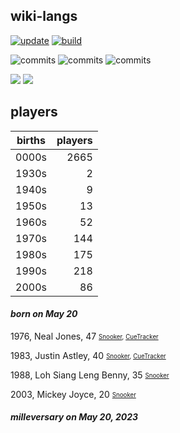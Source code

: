 ## wiki-langs
[![update](https://github.com/dreamerminsk/wiki-langs/actions/workflows/update-tables.yml/badge.svg)](https://github.com/dreamerminsk/wiki-langs/actions/workflows/update-tables.yml)
[![build](https://github.com/dreamerminsk/wiki-langs/actions/workflows/build.yml/badge.svg)](https://github.com/dreamerminsk/wiki-langs/actions/workflows/build.yml)

![commits](https://img.shields.io/github/commit-activity/y/dreamerminsk/wiki-langs)
![commits](https://img.shields.io/github/commit-activity/m/dreamerminsk/wiki-langs)
![commits](https://img.shields.io/github/commit-activity/w/dreamerminsk/wiki-langs)

![](https://img.shields.io/github/languages/code-size/dreamerminsk/wiki-langs)
![](https://img.shields.io/github/repo-size/dreamerminsk/wiki-langs)

## players
| births | players |
| :----: | ------: |
| 0000s | 2665 |
| 1930s | 2 |
| 1940s | 9 |
| 1950s | 13 |
| 1960s | 52 |
| 1970s | 144 |
| 1980s | 175 |
| 1990s | 218 |
| 2000s | 86 |

#### ***born on May 20***
1976, Neal Jones, 47 <sub><sup>[Snooker](http://www.snooker.org/res/index.asp?player=206), [CueTracker](http://cuetracker.net/Players/neal-jones/)</sup></sub>

1983, Justin Astley, 40 <sub><sup>[Snooker](http://www.snooker.org/res/index.asp?player=57), [CueTracker](http://cuetracker.net/Players/justin-astley/)</sup></sub>

1988, Loh Siang Leng Benny, 35 <sub><sup>[Snooker](http://www.snooker.org/res/index.asp?player=2359)</sup></sub>

2003, Mickey Joyce, 20 <sub><sup>[Snooker](http://www.snooker.org/res/index.asp?player=2886)</sup></sub>


#### ***milleversary on May 20, 2023***



